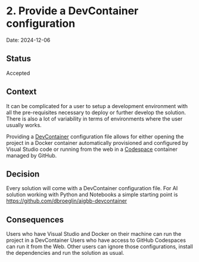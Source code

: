 # 2. Provide a DevContainer configuration

Date: 2024-12-06

## Status

Accepted

## Context

It can be complicated for a user to setup a development environment with all the pre-requisites 
necessary to deploy or further develop the solution. There is also a lot of variability in terms
of environments where the user usually works.

Providing a [DevContainer](https://containers.dev/) configuration file allows for either opening the project in a Docker 
container automatically provisioned and configured by Visual Studio code or running from the web
in a [Codespace](https://github.com/features/codespaces) container managed by GitHub.

## Decision

Every solution will come with a DevContainer configuration file. For AI solution working with Python and Notebooks a simple 
starting point is https://github.com/dbroeglin/aigbb-devcontainer

## Consequences

Users who have Visual Studio and Docker on their machine can run the project in a DevContainer
Users who have access to GitHub Codespaces can run it from the Web.
Other users can ignore those configurations, install the dependencies and run the solution as usual.
